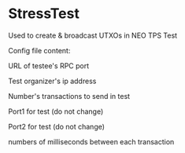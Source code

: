 # StressTest
Used to create &amp; broadcast UTXOs in NEO TPS Test

Config file content:

URL of testee's RPC port

Test organizer's ip address

Number's transactions to send in test

Port1 for test (do not change)

Port2 for test (do not change)

numbers of milliseconds between each transaction
